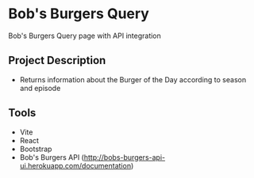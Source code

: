 # Bob's Burgers Query
Bob's Burgers Query page with API integration

## Project Description
- Returns information about the Burger of the Day according to season and episode

## Tools
- Vite
- React
- Bootstrap
- Bob's Burgers API (http://bobs-burgers-api-ui.herokuapp.com/documentation)

